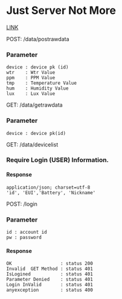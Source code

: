# Just Server Not More

<a href = "169.56.126.151"> LINK </a>

POST: /data/postrawdata

### Parameter    
    
    device : device pk (id)
    wtr    : Wtr Value
    ppm    : PPM Value
    tmp    : Temperature Value
    hum    : Humidity Value
    lux    : Lux Value


GET: /data/getrawdata

### Parameter
    device : device pk(id)

GET: /data/devicelist

    
### Require Login (USER) Information.

#### Response
    application/json; charset=utf-8
    'id', 'EUI','Battery', 'Nickname'



POST: /login

### Parameter
    id : account id
    pw : password

#### Response 
    OK                  : status 200
    Invalid  GET Method : status 401
    IsLogined           : status 401
    Parameter Denied    : status 401
    Login InValid       : status 401
    anyexception        : status 400

